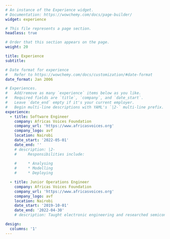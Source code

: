 ```yaml
---
# An instance of the Experience widget.
# Documentation: https://wowchemy.com/docs/page-builder/
widget: experience

# This file represents a page section.
headless: true

# Order that this section appears on the page.
weight: 20

title: Experience
subtitle:

# Date format for experience
#   Refer to https://wowchemy.com/docs/customization/#date-format
date_format: Jan 2006

# Experiences.
#   Add/remove as many `experience` items below as you like.
#   Required fields are `title`, `company`, and `date_start`.
#   Leave `date_end` empty if it's your current employer.
#   Begin multi-line descriptions with YAML's `|2-` multi-line prefix.
experience:
  - title: Software Engineer
    company: Africas Voices Foundation
    company_url: 'https://www.africasvoices.org'
    company_logo: avf
    location: Nairobi
    date_start: '2022-05-01'
    date_end: ''
    # description: |2-
    #     Responsibilities include:
        
    #     * Analysing
    #     * Modelling
    #     * Deploying

  - title: Junior Operations Engineer
    company: Africas Voices Foundation
    company_url: 'https://www.africasvoices.org'
    company_logo: avf
    location: Nairobi
    date_start: '2019-10-01'
    date_end: '2022-04-30'
    # description: Taught electronic engineering and researched semiconductor physics.

design:
  columns: '1'
---
```

